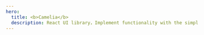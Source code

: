 ```yaml
---
hero:
  title: <b>Camelia</b>
  description: React UI library，Implement functionality with the simplest code
---
```

